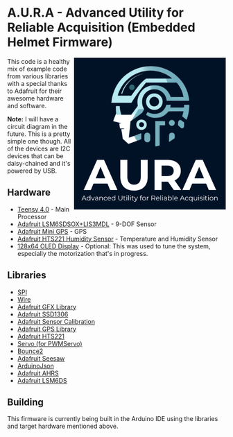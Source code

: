 # A.U.R.A - Advanced Utility for Reliable Acquisition (Embedded Helmet Firmware)

<img src="/assets/AURA_Logo_bg.png" alt="AURA Logo" width="350" align="right">

This code is a healthy mix of example code from various libraries with a special thanks to Adafruit for their awesome hardware and software.

**Note:** I will have a circuit diagram in the future. This is a pretty simple one though. All of the devices are I2C devices that can be daisy-chained and it's powered by USB.

## Hardware

* [Teensy 4.0](https://www.pjrc.com/store/teensy40.html) - Main Processor
* [Adafruit LSM6SDSOX+LIS3MDL](http://adafru.it/4517) - 9-DOF Sensor
* [Adafruit Mini GPS](http://adafru.it/4415) - GPS
* [Adafruit HTS221 Humidity Sensor](http://adafru.it/4535) - Temperature and Humidity Sensor
* [128x64 OLED Display](http://adafru.it/326) - Optional: This was used to tune the system, especially the motorization that's in progress.

## Libraries

- [SPI](https://github.com/arduino-libraries/SPI)
- [Wire](https://github.com/arduino-libraries/Wire)
- [Adafruit GFX Library](https://github.com/adafruit/Adafruit-GFX-Library)
- [Adafruit SSD1306](https://github.com/adafruit/Adafruit_SSD1306)
- [Adafruit Sensor Calibration](https://github.com/adafruit/Adafruit_Sensor_Calibration)
- [Adafruit GPS Library](https://github.com/adafruit/Adafruit_GPS)
- [Adafruit HTS221](https://github.com/adafruit/Adafruit_HTS221)
- [Servo (for PWMServo)](https://github.com/arduino-libraries/Servo)
- [Bounce2](https://github.com/thomasfredericks/Bounce2)
- [Adafruit Seesaw](https://github.com/adafruit/Adafruit_Seesaw)
- [ArduinoJson](https://github.com/bblanchon/ArduinoJson)
- [Adafruit AHRS](https://github.com/adafruit/Adafruit_AHRS)
- [Adafruit LSM6DS](https://github.com/adafruit/Adafruit_LSM6DS)

## Building

This firmware is currently being built in the Arduino IDE using the libraries and target hardware mentioned above.
